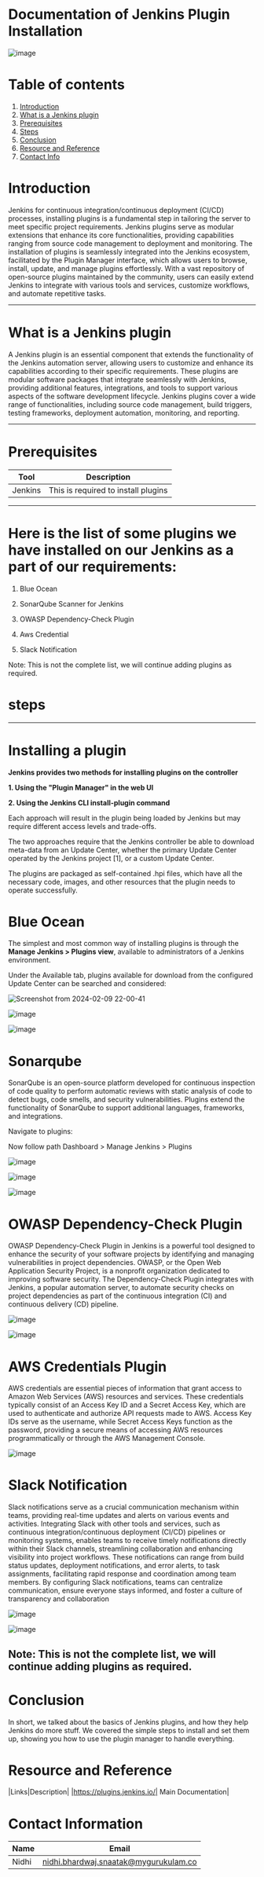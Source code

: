 # Documentation of Jenkins Plugin Installation 


![image](https://github.com/avengers-p7/Documentation/assets/156644891/50a769a7-2076-4ed7-8d56-3bf6ce448388)


# Table of contents 

1. [Introduction](#Introduction)
2. [What is a Jenkins plugin](#What-is-a-jenkins-plugin)
3. [Prerequisites](#Prerequisites)
4. [Steps](#Steps)
5. [Conclusion](#Conclusion)
6. [Resource and Reference](#Resource-and-Reference)
7. [Contact Info](#Contact-Information)





# Introduction 
Jenkins for continuous integration/continuous deployment (CI/CD) processes, installing plugins is a fundamental step in tailoring the server to meet specific project requirements. Jenkins plugins serve as modular extensions that enhance its core functionalities, providing capabilities ranging from source code management to deployment and monitoring. The installation of plugins is seamlessly integrated into the Jenkins ecosystem, facilitated by the Plugin Manager interface, which allows users to browse, install, update, and manage plugins effortlessly. With a vast repository of open-source plugins maintained by the community, users can easily extend Jenkins to integrate with various tools and services, customize workflows, and automate repetitive tasks. 


***

# What is a Jenkins plugin


A Jenkins plugin is an essential component that extends the functionality of the Jenkins automation server, allowing users to customize and enhance its capabilities according to their specific requirements. These plugins are modular software packages that integrate seamlessly with Jenkins, providing additional features, integrations, and tools to support various aspects of the software development lifecycle. Jenkins plugins cover a wide range of functionalities, including source code management, build triggers, testing frameworks, deployment automation, monitoring, and reporting. 


***


# Prerequisites

|Tool|Description|
|----|------------|
|Jenkins|This is required to install plugins|


***


# Here is the list of some plugins we have installed on our Jenkins as a part of our requirements:

1. Blue Ocean

2. SonarQube Scanner for Jenkins

3. OWASP Dependency-Check Plugin

4. Aws Credential

5. Slack Notification

Note: This is not the complete list, we will continue adding plugins as required.


# steps


***

 # Installing a plugin 

**Jenkins provides two methods for installing plugins on the controller**

**1. Using the "Plugin Manager" in the web UI**

 **2. Using the Jenkins CLI install-plugin command**


Each approach will result in the plugin being loaded by Jenkins but may require different access levels and trade-offs.

The two approaches require that the Jenkins controller be able to download meta-data from an Update Center, whether the primary Update Center operated by the Jenkins project [1], or a custom Update Center.

The plugins are packaged as self-contained .hpi files, which have all the necessary code, images, and other resources that the plugin needs to operate successfully.



# Blue Ocean



The simplest and most common way of installing plugins is through the **Manage Jenkins > Plugins view**, available to administrators of a Jenkins environment.

Under the Available tab, plugins available for download from the configured Update Center can be searched and considered: 





![Screenshot from 2024-02-09 22-00-41](https://github.com/avengers-p7/Documentation/assets/156644891/039dece4-386e-42d8-b7ce-43a793abae0d)








![image](https://github.com/avengers-p7/Documentation/assets/156644891/3256cce6-00c6-4024-8eb0-c7fb7f695302)










![image](https://github.com/avengers-p7/Documentation/assets/156644891/7ed46f7b-5787-46a0-8986-7a784f76eea4)



 





# Sonarqube 


SonarQube is an open-source platform developed for continuous inspection of code quality to perform automatic reviews with static analysis of code to detect bugs, code smells, and security vulnerabilities. Plugins extend the functionality of SonarQube to support additional languages, frameworks, and integrations.


Navigate to plugins:

Now follow path Dashboard > Manage Jenkins > Plugins




![image](https://github.com/avengers-p7/Documentation/assets/156644891/2339b401-a0b5-434c-8a02-311f0702a3f0)







![image](https://github.com/avengers-p7/Documentation/assets/156644891/ad994575-fc47-4d5f-a74c-a33526a3c65e)








![image](https://github.com/avengers-p7/Documentation/assets/156644891/7f3fa7ae-02b3-4afc-9d77-5d1403dd32bc)





# OWASP Dependency-Check Plugin


OWASP Dependency-Check Plugin in Jenkins is a powerful tool designed to enhance the security of your software projects by identifying and managing vulnerabilities in project dependencies. OWASP, or the Open Web Application Security Project, is a nonprofit organization dedicated to improving software security. The Dependency-Check Plugin integrates with Jenkins, a popular automation server, to automate security checks on project dependencies as part of the continuous integration (CI) and continuous delivery (CD) pipeline.





![image](https://github.com/avengers-p7/Documentation/assets/156644891/b9512480-e6d6-4c86-9e5d-5979f8f9cb1f)









![image](https://github.com/avengers-p7/Documentation/assets/156644891/ca0c441a-7db6-4390-9a6f-2d9b48121d03)






# AWS Credentials Plugin


AWS credentials are essential pieces of information that grant access to Amazon Web Services (AWS) resources and services. These credentials typically consist of an Access Key ID and a Secret Access Key, which are used to authenticate and authorize API requests made to AWS. Access Key IDs serve as the username, while Secret Access Keys function as the password, providing a secure means of accessing AWS resources programmatically or through the AWS Management Console.





 ![image](https://github.com/avengers-p7/Documentation/assets/156644891/49587f56-066c-403f-9123-a23ef4edfd45)

 




# Slack Notification




Slack notifications serve as a crucial communication mechanism within teams, providing real-time updates and alerts on various events and activities. Integrating Slack with other tools and services, such as continuous integration/continuous deployment (CI/CD) pipelines or monitoring systems, enables teams to receive timely notifications directly within their Slack channels, streamlining collaboration and enhancing visibility into project workflows. These notifications can range from build status updates, deployment notifications, and error alerts, to task assignments, facilitating rapid response and coordination among team members. By configuring Slack notifications, teams can centralize communication, ensure everyone stays informed, and foster a culture of transparency and collaboration



![image](https://github.com/avengers-p7/Documentation/assets/156644891/581eb302-6717-4967-82de-e7eed102f565)









![image](https://github.com/avengers-p7/Documentation/assets/156644891/09d8bc75-9136-438f-b9b3-3b8724f1ec8a)




## Note: This is not the complete list, we will continue adding plugins as required.





# Conclusion



In short, we talked about the basics of Jenkins plugins, and how they help Jenkins do more stuff. We covered the simple steps to install and set them up, showing you how to use the plugin manager to handle everything.



# Resource and Reference



|Links|Description|
|https://plugins.jenkins.io/| Main Documentation|




# Contact Information


|Name|Email|
|-----|-----|
|Nidhi|nidhi.bhardwaj.snaatak@mygurukulam.co|





